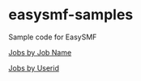 # easysmf-samples
Sample code for EasySMF


[Jobs by Job Name](./java/src/main/java/com/smfreports/jobsummary/JobsByJobname.java)

[Jobs by Userid](./java/src/main/java/com/smfreports/genericjobsummary/JobsByUserid.java)